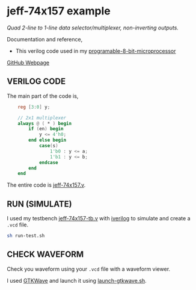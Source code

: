 # jeff-74x157 example

_Quad 2-line to 1-line data selector/multiplexer, non-inverting outputs._

Documentation and reference,

* This verilog code used in my [programable-8-bit-microprocessor](https://github.com/JeffDeCola/my-systemverilog-examples/tree/master/systems/microprocessors/programable-8-bit-microprocessor)

[GitHub Webpage](https://jeffdecola.github.io/my-systemverilog-examples/)

## VERILOG CODE

The main part of the code is,

```verilog
    reg [3:0] y;

    // 2x1 multiplexer
    always @ ( * ) begin
        if (en) begin
            y <= 4'h0;
        end else begin
            case(s)
                1'b0 : y <= a;
                1'b1 : y <= b;
            endcase
        end
    end
```

The entire code is
[jeff-74x157.v](jeff-74x157.v).

## RUN (SIMULATE)

I used my testbench
[jeff-74x157-tb.v](jeff-74x157-tb.v) with
[iverilog](https://github.com/JeffDeCola/my-cheat-sheets/tree/master/hardware/tools/simulation/iverilog-cheat-sheet)
to simulate and create a `.vcd` file.

```bash
sh run-test.sh
```

## CHECK WAVEFORM

Check you waveform using your `.vcd` file with a waveform viewer.

I used [GTKWave](https://github.com/JeffDeCola/my-cheat-sheets/tree/master/hardware/tools/simulation/gtkwave-cheat-sheet)
and launch it using
[launch-gtkwave.sh](launch-gtkwave.sh).
